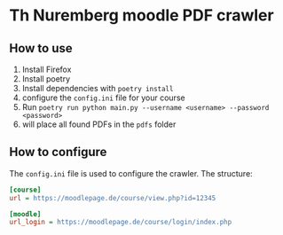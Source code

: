 # Th Nuremberg moodle PDF crawler

## How to use

1. Install Firefox
2. Install poetry
3. Install dependencies with `poetry install`
4. configure the `config.ini` file for your course
5. Run `poetry run python main.py --username <username> --password <password>`
6. will place all found PDFs in the `pdfs` folder

## How to configure

The `config.ini` file is used to configure the crawler. The structure:

```ini
[course]
url = https://moodlepage.de/course/view.php?id=12345

[moodle]
url_login = https://moodlepage.de/course/login/index.php
```
